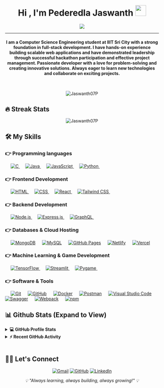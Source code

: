 <h1 align="center">Hi , I'm Pederedla Jaswanth <img src="https://media.giphy.com/media/hvRJCLFzcasrR4ia7z/giphy.gif" width="35"></h1>
<p align="center">
 <a href="https://github.com/DenverCoder1/readme-typing-svg"><img src="https://readme-typing-svg.herokuapp.com?lines=Full-Stack+Web+Developer;Computer+Science+Student;Always+learning+new+things;&center=true&width=500&height=50&font=georgia"></a>
</p>
<hr/>
<h4 align="center">I am a Computer Science Engineering student at IIIT Sri City with a strong foundation in full-stack development. I have hands-on experience building scalable web applications and have demonstrated leadership through successful hackathon participation and effective project management. Passionate developer with a love for problem-solving and creating innovative solutions. Always eager to learn new technologies and collaborate on exciting projects.</h4>
<br>
<p align="center"> <img src="https://komarev.com/ghpvc/?username=Jaswanth07P&label=Jaswanth's%20Profile%20Views%20&color=dc143c&style=plastic" alt="Jaswanth07P" /> </p>

## 🔥 Streak Stats

<p align="center"><img align="center" src="https://github-readme-streak-stats.herokuapp.com/?user=Jaswanth07P&theme=algolia" alt="Jaswanth07P" /></p>

## 🛠️ My Skills

### 👉 Programming languages

<p align="left"> 
  &emsp; 
  <a href="https://www.cprogramming.com/" target="_blank"> 
    <img alt="C" src="https://img.shields.io/badge/C%20-%232370ED.svg?logo=c&logoColor=white">
  </a> 
  &emsp;
  <a href="https://www.java.com" target="_blank"> 
    <img alt="Java" src="https://img.shields.io/badge/Java-%23007396.svg?logo=java&logoColor=white">
  </a>
  &emsp;
  <a href="https://developer.mozilla.org/en-US/docs/Web/JavaScript" target="_blank"> 
     <img alt="JavaScript" src="https://img.shields.io/badge/JavaScript%20-%23F7DF1E.svg?logo=javascript&logoColor=black">
   </a>
  &emsp;
   <a href="https://www.python.org" target="_blank">
    <img alt="Python" src="https://img.shields.io/badge/Python%20-%2314354C.svg?logo=python&logoColor=white">
  </a>
&emsp; 
</p>

### 👉 Frontend Development

<p align="left"> 
  &emsp; 
  <a href="https://www.w3.org/html/" target="_blank"> 
   <img alt="HTML" src="https://img.shields.io/badge/HTML5%20-%23E34F26.svg?logo=html5&logoColor=white">
  </a>   
  &emsp;
  <a href="https://www.w3schools.com/css/" target="_blank">
    <img alt="CSS" src="https://img.shields.io/badge/CSS%20-%231572B6.svg?logo=css3&logoColor=white">
  </a> 
  &emsp;
  <a href="https://reactjs.org/" target="_blank"> 
   <img alt="React" src="https://img.shields.io/badge/React%20-%2320232a.svg?logo=react&logoColor=%2361DAFB">
  </a>
  &emsp;
  <a href="https://tailwindcss.com/" target="_blank"> 
    <img alt="Tailwind CSS" src="https://img.shields.io/badge/Tailwind%20CSS-%2338B2AC.svg?logo=tailwind-css&logoColor=white">
  </a>
&emsp; 
</p>

### 👉 Backend Development

<p align="left">
  &emsp;
  <a href="https://nodejs.org" target="_blank"> 
    <img alt="Node.js" src="https://img.shields.io/badge/Node.js%20-%2343853D.svg?logo=node.js&logoColor=white">
  </a>
  &emsp;
  <a href="https://expressjs.com" target="_blank">
    <img alt="Express.js" src="https://img.shields.io/badge/Express.js%20-%23404d59.svg?logo=express&logoColor=white">
  </a>
  &emsp;
  <a href="https://graphql.org" target="_blank">
    <img alt="GraphQL" src="https://img.shields.io/badge/GraphQL-E10098?logo=graphql&logoColor=white">
  </a>
&emsp; 
</p>

### 👉 Databases & Cloud Hosting

<p align="left">
  &emsp;
    <a href="https://www.mongodb.com/"><img alt="MongoDB" src="https://img.shields.io/badge/MongoDB-%234ea94b.svg?logo=mongodb&logoColor=white"></a>
  &emsp;
    <a href="https://www.mysql.com/"><img alt="MySQL" src="https://img.shields.io/badge/MySQL-00000F?style=flat&logo=mysql&logoColor=white"></a>
  &emsp;
    <a href="https://www.github.com"><img alt="GitHub Pages" src="https://img.shields.io/badge/GitHub%20Pages-%23327FC7.svg?style=flat&logo=github&logoColor=white"></a>
  &emsp;
    <a href="https://netlify.com/"><img alt="Netlify" src="https://img.shields.io/badge/Netlify-%23000000.svg?logo=netlify&logoColor=#00C7B7"></a>
  &emsp;
    <a href="https://vercel.com/"><img alt="Vercel" src="https://img.shields.io/badge/Vercel-%23000000.svg?logo=vercel&logoColor=white"></a>
 &emsp; 
</p>

### 👉 Machine Learning & Game Development

<p align="left">
  &emsp;
  <a href="https://www.tensorflow.org" target="_blank"> 
    <img alt="TensorFlow" src="https://img.shields.io/badge/TensorFlow-%23FF6F00.svg?logo=TensorFlow&logoColor=white">
  </a>
  &emsp;
  <a href="https://streamlit.io/" target="_blank"> 
    <img alt="Streamlit" src="https://img.shields.io/badge/Streamlit-%23FF4B4B.svg?logo=streamlit&logoColor=white">
  </a>
  &emsp;
  <a href="https://www.pygame.org/" target="_blank"> 
    <img alt="Pygame" src="https://img.shields.io/badge/Pygame-%23000000.svg?logo=python&logoColor=white">
  </a>
&emsp; 
</p>

### 👉 Software & Tools

<p>
  &emsp;
    <a href="#"><img alt="Git" src="https://img.shields.io/badge/Git%20-%23F05033.svg?logo=git&logoColor=white"></a>
  &emsp;
    <a href="#"><img alt="GitHub" src="https://img.shields.io/badge/GitHub-%23121011.svg?logo=github&logoColor=white"></a>
  &emsp;
    <a href="#"><img alt="Docker" src="https://img.shields.io/badge/Docker-%230db7ed.svg?logo=docker&logoColor=white"></a>
  &emsp;
    <a href="#"><img alt="Postman" src="https://img.shields.io/badge/Postman-FF6C37?style=flat&logo=postman&logoColor=white"></a>
  &emsp;
    <a href="#"><img alt="Visual Studio Code" src="https://img.shields.io/badge/Visual%20Studio%20Code-0078d7.svg?logo=visual-studio-code&logoColor=white"></a>
  &emsp;
    <a href="#"><img alt="Swagger" src="https://img.shields.io/badge/Swagger-%23Clojure.svg?logo=swagger&logoColor=white"></a>
  &emsp;
    <a href="#"><img alt="Webpack" src="https://img.shields.io/badge/Webpack-%238DD6F9.svg?logo=webpack&logoColor=black"></a>
  &emsp;
    <a href="#"><img alt="npm" src="https://img.shields.io/badge/npm-%23000000.svg?logo=npm&logoColor=white"></a>
 &emsp; 
</p>

## 📊 Github Stats (Expand to View)

<details> 
  <summary><b>💻 GitHub Profile Stats</b></summary>
  <br/>
  <p align="center">
    <a href="https://github.com/Jaswanth07P"><img align="center" src="https://github-readme-stats.vercel.app/api?username=Jaswanth07P&show_icons=true&locale=en&theme=algolia" alt="Jaswanth07P" height="192px"/></a>
	</p>
	<p  align="center">
	  <img src="https://github-readme-stats.vercel.app/api/top-langs?username=Jaswanth07P&show_icons=true&locale=en&layout=compact&theme=algolia" alt="Jaswanth07P" height="192px"/>
	</p>
  <br/>
  <b>Note:</b> Top languages is only a metric of the languages my public code consists of and doesn't reflect experience or skill level.
  </p>
</details>

<details>
  <summary><b>⚡ Recent GitHub Activity</b></summary>
  <br/>
	<a href="https://github.com/Jaswanth07P"><img alt="Jaswanth's Activity Graph" src="https://github-readme-activity-graph.vercel.app/graph?username=Jaswanth07P&custom_title=Jaswanth%20Pederedla's%20Contribution%20Graph&theme=react-dark" /></a>
  <br/>
</details>

<br/>

## 🙋‍♂️ Let's Connect

<p align="center">
  <a href="mailto:jaswanth.p22@iiits.in"><img src="https://img.icons8.com/bubbles/50/000000/gmail.png" alt="Gmail"/></a>
	<a href="https://github.com/Jaswanth07P"><img src="https://img.icons8.com/bubbles/50/000000/github.png" alt="GitHub"/></a>
	<a href="https://linkedin.com/in/yourprofile"><img src="https://img.icons8.com/bubbles/50/000000/linkedin.png" alt="LinkedIn"/></a>
</p>

<p align="center">
  <i>💡 "Always learning, always building, always growing!" 💡</i>
</p>
